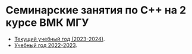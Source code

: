 # Семинарские занятия по C++ на 2 курсе ВМК МГУ

* [Текущий учебный год (2023-2024)](2023-2024).
* [Учебный год 2022-2023](2022-2023).
